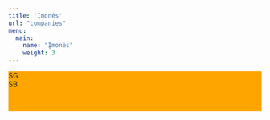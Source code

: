 ```yaml
---
title: 'Įmonės'
url: "companies"
menu:
  main:
    name: "Įmonės"
    weight: 3
---
```

<html>
  <div class="collection">
    <div class="companies">
      <div id="SG">
          SG
      </div>
      <div id="SB">
          SB
      </div>
    </div>
  </div>
  <style>
    .collection{
      background-color: orange; 
      width: 100%; 
      height: 2vh;
    }
  
  </style>
</html>


